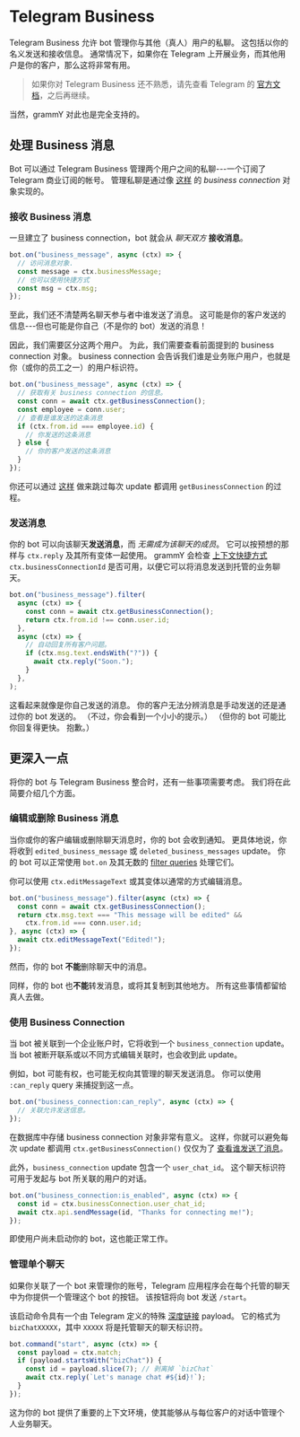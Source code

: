 # Telegram Business

Telegram Business 允许 bot 管理你与其他（真人）用户的私聊。
这包括以你的名义发送和接收信息。
通常情况下，如果你在 Telegram 上开展业务，而其他用户是你的客户，那么这将非常有用。

> 如果你对 Telegram Business 还不熟悉，请先查看 Telegram 的 [官方文档](https://core.telegram.org/bots#manage-your-business)，之后再继续。

当然，grammY 对此也是完全支持的。

## 处理 Business 消息

Bot 可以通过 Telegram Business 管理两个用户之间的私聊---一个订阅了 Telegram 商业订阅的帐号。
管理私聊是通过像 [这样](/ref/types/businessconnection) 的 _business connection_ 对象实现的。

### 接收 Business 消息

一旦建立了 business connection，bot 就会从 _聊天双方_ **接收消息**。

```ts
bot.on("business_message", async (ctx) => {
  // 访问消息对象.
  const message = ctx.businessMessage;
  // 也可以使用快捷方式
  const msg = ctx.msg;
});
```

至此，我们还不清楚两名聊天参与者中谁发送了消息。
这可能是你的客户发送的信息---但也可能是你自己（不是你的 bot）发送的消息！

因此，我们需要区分这两个用户。
为此，我们需要查看前面提到的 business connection 对象。
business connection 会告诉我们谁是业务账户用户，也就是你（或你的员工之一）的用户标识符。

```ts
bot.on("business_message", async (ctx) => {
  // 获取有关 business connection 的信息。
  const conn = await ctx.getBusinessConnection();
  const employee = conn.user;
  // 查看是谁发送的这条消息
  if (ctx.from.id === employee.id) {
    // 你发送的这条消息
  } else {
    // 你的客户发送的这条消息
  }
});
```

你还可以通过 [这样](#使用-business-connection) 做来跳过每次 update 都调用 `getBusinessConnection` 的过程。

### 发送消息

你的 bot 可以向该聊天**发送消息**，而 _无需成为该聊天的成员_。
它可以按预想的那样与 `ctx.reply` 及其所有变体一起使用。
grammY 会检查 [上下文快捷方式](../guide/context#快捷方式) `ctx.businessConnectionId` 是否可用，以便它可以将消息发送到托管的业务聊天。

```ts
bot.on("business_message").filter(
  async (ctx) => {
    const conn = await ctx.getBusinessConnection();
    return ctx.from.id !== conn.user.id;
  },
  async (ctx) => {
    // 自动回复所有客户问题。
    if (ctx.msg.text.endsWith("?")) {
      await ctx.reply("Soon.");
    }
  },
);
```

这看起来就像是你自己发送的消息。
你的客户无法分辨消息是手动发送的还是通过你的 bot 发送的。
（不过，你会看到一个小小的提示。）
（但你的 bot 可能比你回复得更快。
抱歉。）

## 更深入一点

将你的 bot 与 Telegram Business 整合时，还有一些事项需要考虑。
我们将在此简要介绍几个方面。

### 编辑或删除 Business 消息

当你或你的客户编辑或删除聊天消息时，你的 bot 会收到通知。
更具体地说，你将收到 `edited_business_message` 或 `deleted_business_messages` update。
你的 bot 可以正常使用 `bot.on` 及其无数的 [filter queries](../guide/filter-queries) 处理它们。

你可以使用 `ctx.editMessageText` 或其变体以通常的方式编辑消息。

```ts
bot.on("business_message").filter(async (ctx) => {
  const conn = await ctx.getBusinessConnection();
  return ctx.msg.text === "This message will be edited" &&
    ctx.from.id === conn.user.id;
}, async (ctx) => {
  await ctx.editMessageText("Edited!");
});
```

然而，你的 bot **不能**删除聊天中的消息。

同样，你的 bot 也**不能**转发消息，或将其复制到其他地方。
所有这些事情都留给真人去做。

### 使用 Business Connection

当 bot 被关联到一个企业账户时，它将收到一个 `business_connection` update。
当 bot 被断开联系或以不同方式编辑关联时，也会收到此 update。

例如，bot 可能有权，也可能无权向其管理的聊天发送消息。
你可以使用 `:can_reply` query 来捕捉到这一点。

```ts
bot.on("business_connection:can_reply", async (ctx) => {
  // 关联允许发送信息。
});
```

在数据库中存储 business connection 对象非常有意义。
这样，你就可以避免每次 update 都调用 `ctx.getBusinessConnection()` 仅仅为了 [查看谁发送了消息](#接收-business-消息)。

此外，`business_connection` update 包含一个 `user_chat_id`。
这个聊天标识符可用于发起与 bot 所关联的用户的对话。

```ts
bot.on("business_connection:is_enabled", async (ctx) => {
  const id = ctx.businessConnection.user_chat_id;
  await ctx.api.sendMessage(id, "Thanks for connecting me!");
});
```

即使用户尚未启动你的 bot，这也能正常工作。

### 管理单个聊天

如果你关联了一个 bot 来管理你的账号，Telegram 应用程序会在每个托管的聊天中为你提供一个管理这个 bot 的按钮。
该按钮将向 bot 发送 `/start`。

该启动命令具有一个由 Telegram 定义的特殊 [深度链接](../guide/commands#深度链接支持) payload。
它的格式为 `bizChatXXXXX`，其中 `XXXXX` 将是托管聊天的聊天标识符。

```ts
bot.command("start", async (ctx) => {
  const payload = ctx.match;
  if (payload.startsWith("bizChat")) {
    const id = payload.slice(7); // 剥离掉 `bizChat`
    await ctx.reply(`Let's manage chat #${id}!`);
  }
});
```

这为你的 bot 提供了重要的上下文环境，使其能够从与每位客户的对话中管理个人业务聊天。
